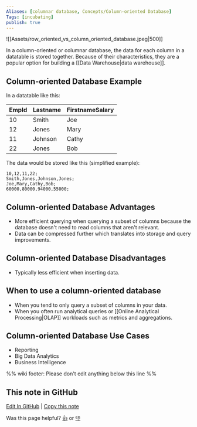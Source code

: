 ```yaml
---
Aliases: [columnar database, Concepts/Column-oriented Database]
Tags: [incubating]
publish: true
---
```


![[Assets/row_oriented_vs_column_oriented_database.jpeg|500]]

In a column-oriented or columnar database, the data for each column in a datatable is stored together. Because of their characteristics, they are a popular option for building a [[Data Warehouse|data warehouse]].

## Column-oriented Database Example
In a datatable like this:

EmpId | Lastname | FirstnameSalary
----- | ----- | -----
10 | Smith | Joe | 60000
12 | Jones | Mary | 80000
11 | Johnson | Cathy | 94000
22 | Jones | Bob | 55000

The data would be stored like this (simplified example):

```
10,12,11,22;
Smith,Jones,Johnson,Jones;
Joe,Mary,Cathy,Bob;
60000,80000,94000,55000;
```

## Column-oriented Database Advantages

- More efficient querying when querying a subset of columns because the database doesn't need to read columns that aren't relevant.
- Data can be compressed further which translates into storage and query improvements.

## Column-oriented Database Disadvantages

- Typically less efficient when inserting data.

## When to use a column-oriented database

- When you tend to only query a subset of columns in your data.
- When you often run analytical queries or [[Online Analytical Processing|OLAP]] workloads such as metrics and aggregations.

## Column-oriented Database Use Cases

- Reporting
- Big Data Analytics
- Business Intelligence

%% wiki footer: Please don't edit anything below this line %%

## This note in GitHub

<span class="git-footer">[Edit In GitHub](https://github.dev/data-engineering-community/data-engineering-wiki/blob/main/Concepts/Data%20Storage/Column-oriented%20Database.md "git-hub-edit-note") | [Copy this note](https://raw.githubusercontent.com/data-engineering-community/data-engineering-wiki/main/Concepts/Data%20Storage/Column-oriented%20Database.md "git-hub-copy-note")</span>

<span class="git-footer">Was this page helpful?
[👍](https://tally.so/r/mOaxjk?rating=Yes&url=https://dataengineering.wiki/Concepts/Data%20Storage/Column-oriented%20Database) or [👎](https://tally.so/r/mOaxjk?rating=No&url=https://dataengineering.wiki/Concepts/Data%20Storage/Column-oriented%20Database)</span>
